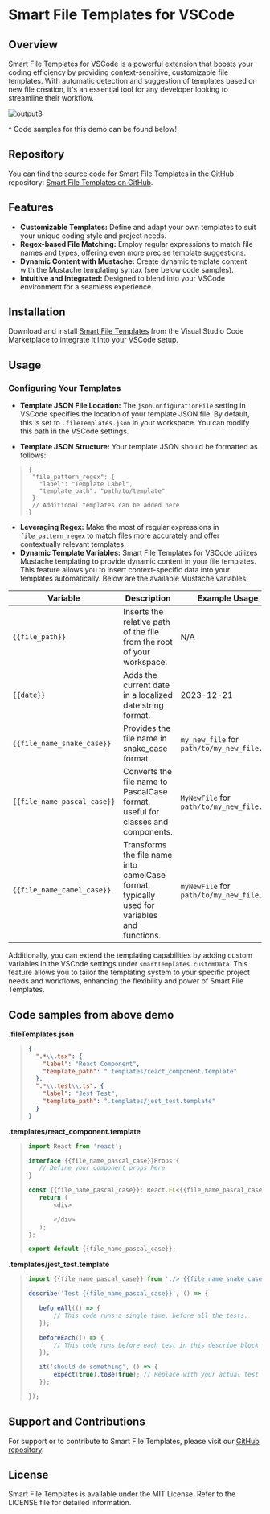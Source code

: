 # Smart File Templates for VSCode

## Overview

Smart File Templates for VSCode is a powerful extension that boosts your coding efficiency by providing context-sensitive, customizable file templates. With automatic detection and suggestion of templates based on new file creation, it's an essential tool for any developer looking to streamline their workflow.

![output3](https://github.com/tnesbitt210/smart-file-templates/assets/10647853/cc088a72-fd88-486c-b088-a146967790f2)

^ Code samples for this demo can be found below!

## Repository

You can find the source code for Smart File Templates in the GitHub repository: [Smart File Templates on GitHub](https://github.com/tnesbitt210/smart-file-templates).

## Features

- **Customizable Templates:** Define and adapt your own templates to suit your unique coding style and project needs.
- **Regex-based File Matching:** Employ regular expressions to match file names and types, offering even more precise template suggestions.
- **Dynamic Content with Mustache:** Create dynamic template content with the Mustache templating syntax (see below code samples).
- **Intuitive and Integrated:** Designed to blend into your VSCode environment for a seamless experience.

## Installation

Download and install [Smart File Templates](https://marketplace.visualstudio.com/items?itemName=TrevorNesbitt.smart-file-templates) from the Visual Studio Code Marketplace to integrate it into your VSCode setup.

## Usage

### Configuring Your Templates

- **Template JSON File Location:** The `jsonConfigurationFile` setting in VSCode specifies the location of your template JSON file. By default, this is set to `.fileTemplates.json` in your workspace. You can modify this path in the VSCode settings.

- **Template JSON Structure:** Your template JSON should be formatted as follows:

> ```
> {
>  "file_pattern_regex": {
>    "label": "Template Label",
>    "template_path": "path/to/template"
>  }
>  // Additional templates can be added here
> }
> ```

- **Leveraging Regex:** Make the most of regular expressions in `file_pattern_regex` to match files more accurately and offer contextually relevant templates.
- **Dynamic Template Variables:** Smart File Templates for VSCode utilizes Mustache templating to provide dynamic content in your file templates. This feature allows you to insert context-specific data into your templates automatically. Below are the available Mustache variables:

| Variable                    | Description                                                                                 | Example Usage                               |
| --------------------------- | ------------------------------------------------------------------------------------------- | ------------------------------------------- |
| `{{file_path}}`             | Inserts the relative path of the file from the root of your workspace.                      | N/A                                         |
| `{{date}}`                  | Adds the current date in a localized date string format.                                    | 2023-12-21                                  |
| `{{file_name_snake_case}}`  | Provides the file name in snake_case format.                                                | `my_new_file` for `path/to/my_new_file.tsx` |
| `{{file_name_pascal_case}}` | Converts the file name to PascalCase format, useful for classes and components.             | `MyNewFile` for `path/to/my_new_file.tsx`   |
| `{{file_name_camel_case}}`  | Transforms the file name into camelCase format, typically used for variables and functions. | `myNewFile` for `path/to/my_new_file.tsx`   |

Additionally, you can extend the templating capabilities by adding custom variables in the VSCode settings under `smartTemplates.customData`. This feature allows you to tailor the templating system to your specific project needs and workflows, enhancing the flexibility and power of Smart File Templates.

## Code samples from above demo

**.fileTemplates.json**

> ```json
> {
>   ".*\\.tsx": {
>     "label": "React Component",
>     "template_path": ".templates/react_component.template"
>   },
>   ".*\\.test\\.ts": {
>     "label": "Jest Test",
>     "template_path": ".templates/jest_test.template"
>   }
> }
> ```

**.templates/react_component.template**

> ```js
> import React from 'react';
>
> interface {{file_name_pascal_case}}Props {
>    // Define your component props here
> }
>
> const {{file_name_pascal_case}}: React.FC<{{file_name_pascal_case}}Props> = (props) => {
>    return (
>        <div>
>
>        </div>
>    );
> };
>
> export default {{file_name_pascal_case}};
> ```

**.templates/jest_test.template**

> ```js
> import {{file_name_pascal_case}} from './> {{file_name_snake_case}}';
>
> describe('Test {{file_name_pascal_case}}', () => {
>
>    beforeAll(() => {
>        // This code runs a single time, before all the tests.
>    });
>
>    beforeEach(() => {
>        // This code runs before each test in this describe block
>    });
>
>    it('should do something', () => {
>        expect(true).toBe(true); // Replace with your actual test
>    });
>
> });
> ```

## Support and Contributions

For support or to contribute to Smart File Templates, please visit our [GitHub repository](https://github.com/tnesbitt210/smart-file-templates).

## License

Smart File Templates is available under the MIT License. Refer to the LICENSE file for detailed information.
